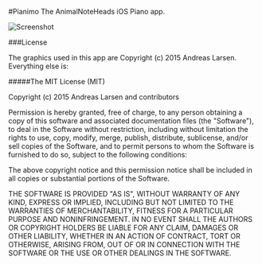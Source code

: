 #Pianimo
The AnimalNoteHeads iOS Piano app.

![Screenshot](http://animalnoteheads.com/assets/img/jumbo1.jpg)

###License

The graphics used in this app are Copyright (c) 2015 Andreas Larsen. Everything else is:

#####The MIT License (MIT)

Copyright (c) 2015 Andreas Larsen and contributors

Permission is hereby granted, free of charge, to any person obtaining a copy of this software and associated documentation files (the "Software"), to deal in the Software without restriction, including without limitation the rights to use, copy, modify, merge, publish, distribute, sublicense, and/or sell copies of the Software, and to permit persons to whom the Software is furnished to do so, subject to the following conditions:

The above copyright notice and this permission notice shall be included in all copies or substantial portions of the Software.

THE SOFTWARE IS PROVIDED "AS IS", WITHOUT WARRANTY OF ANY KIND, EXPRESS OR IMPLIED, INCLUDING BUT NOT LIMITED TO THE WARRANTIES OF MERCHANTABILITY, FITNESS FOR A PARTICULAR PURPOSE AND NONINFRINGEMENT. IN NO EVENT SHALL THE AUTHORS OR COPYRIGHT HOLDERS BE LIABLE FOR ANY CLAIM, DAMAGES OR OTHER LIABILITY, WHETHER IN AN ACTION OF CONTRACT, TORT OR OTHERWISE, ARISING FROM, OUT OF OR IN CONNECTION WITH THE SOFTWARE OR THE USE OR OTHER DEALINGS IN THE SOFTWARE.
